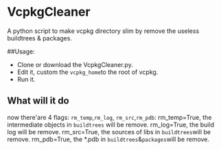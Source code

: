 # VcpkgCleaner
A python script to make vcpkg directory slim by remove the useless buildtrees & packages.

##Usage:

 * Clone or download the VcpkgCleaner.py.
 * Edit it, custom the `vcpkg_home`to the root of vcpkg.
 * Run it.
## What will it do
now there'are 4 flags: `rm_temp`,`rm_log`, `rm_src`,`rm_pdb`:
rm_temp=True, the intermediate objects in `buildtrees` will be remove.
rm_log=True, the build log will be remove.
rm_src=True, the sources of libs in `buildtrees`will be remove.
rm_pdb=True, the *.pdb in `buildtrees`&`packages`will be remove.
